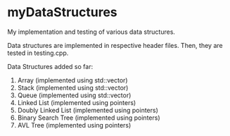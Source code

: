 # myDataStructures
 My implementation and testing of various data structures.
 
 Data structures are implemented in respective header files.
 Then, they are tested in testing.cpp.
 
 Data Structures added so far:
 1. Array 						(implemented using std::vector)
 2. Stack 						(implemented using std::vector)
 3. Queue 						(implemented using std::vector)
 4. Linked List 				      (implemented using pointers)
 5. Doubly Linked List 			(implemented using pointers)
 6. Binary Search Tree    (implemented using pointers)
 7. AVL Tree              (implemented using pointers)
